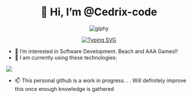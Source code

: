 <h1 align="center"> 👋 Hi, I’m @Cedrix-code </h1>

<section align="center">

![giphy](https://user-images.githubusercontent.com/128242507/234369441-92c732b0-d282-4bc5-b3f0-89bffcd34932.gif)

[![Typing SVG](https://readme-typing-svg.demolab.com?font=Manjari&pause=500&color=ECC30B&vCenter=true&width=435&lines=I+am+Lance+Cedric%2C+your+frontend+friend!;Cracking+my+head+every+now+and+then;+to+make+it+in+Tech+Industry😁)](https://git.io/typing-svg)
</section>

- 👀 I’m interested in Software Development. Beach and AAA Games!!
- 🌱 I am currently using these technologies:
<p align="left">
  <a href="https://skillicons.dev">
    <img src="https://skillicons.dev/icons?i=html,css,javascript,typescript,react,next,figma,blender" />
  </a>
</p>

- 📫 This personal github is a work in progress. . . Will definitely improve this once enough knowledge is gathered


<!---
Cedrix-code/Cedrix-code is a ✨ special ✨ repository because its `README.md` (this file) appears on your GitHub profile.
You can click the Preview link to take a look at your changes.
--->
